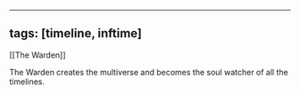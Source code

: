 


---
tags: [timeline, inftime]
---

[[The Warden]]



<span 
	  class='ob-timelines' 
	  data-date='0' 
	  data-title='Universe Creation' 
	  data-class='orange' 
	  data-img = 'Base Info Folder/Images/Graphics/Creation.jpg' 
	  data-type='range' 
	  data-end='0'> 
	The Warden creates the multiverse and becomes the soul watcher of all the timelines.
</span>
